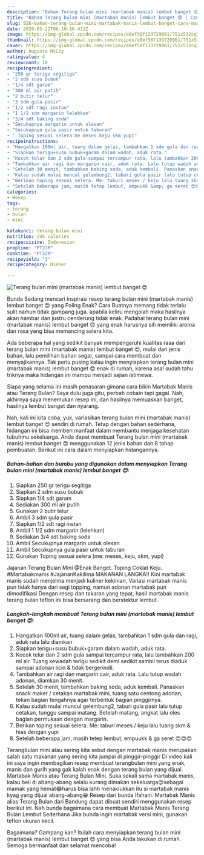 ```yaml
---
description: "Bahan Terang bulan mini (martabak manis) lembut banget 😍 | Cara Masak Terang bulan mini (martabak manis) lembut banget 😍 Yang Enak Dan Lezat"
title: "Bahan Terang bulan mini (martabak manis) lembut banget 😍 | Cara Masak Terang bulan mini (martabak manis) lembut banget 😍 Yang Enak Dan Lezat"
slug: 926-bahan-terang-bulan-mini-martabak-manis-lembut-banget-cara-masak-terang-bulan-mini-martabak-manis-lembut-banget-yang-enak-dan-lezat
date: 2020-05-22T06:10:16.411Z
image: https://img-global.cpcdn.com/recipes/e8ef58f133729961/751x532cq70/terang-bulan-mini-martabak-manis-lembut-banget-😍-foto-resep-utama.jpg
thumbnail: https://img-global.cpcdn.com/recipes/e8ef58f133729961/751x532cq70/terang-bulan-mini-martabak-manis-lembut-banget-😍-foto-resep-utama.jpg
cover: https://img-global.cpcdn.com/recipes/e8ef58f133729961/751x532cq70/terang-bulan-mini-martabak-manis-lembut-banget-😍-foto-resep-utama.jpg
author: Augusta McCoy
ratingvalue: 4
reviewcount: 10
recipeingredient:
- "250 gr terigu segitiga"
- "2 sdm susu bubuk"
- "1/4 sdt garam"
- "300 ml air putih"
- "2 butir telur"
- "3 sdm gula pasir"
- "1/2 sdt ragi instan"
- "1 1/2 sdm margarin lelehkan"
- "3/4 sdt baking soda"
- "Secukupnya margarin untuk olesan"
- "Secukupnya gula pasir untuk taburan"
- " Toping sesuai selera me meses keju skm yupi"
recipeinstructions:
- "Hangatkan 100ml air, tuang dalam gelas, tambahkan 1 sdm gula dan ragi, aduk rata lalu diamkan"
- "Siapkan terigu+susu bubuk+garam dalam wadah, aduk rata."
- "Kocok telur dan 2 sdm gula sampai tercampur rata, lalu tambahkan 200 ml air. Tuang kewadah terigu sedikit demi sedikit sambil terus diaduk sampai adonan licin &amp; tidak bergerindil."
- "Tambahkan air ragi dan margarin cair, aduk rata. Lalu tutup wadah adonan, diamkan 30 menit."
- "Setelah 30 menit, tambahkan baking soda, aduk kembali. Panaskan snack maker / cetakan martabak mini, tuang satu centong adonan, tekan bagian tengahnya agar terbentuk bagian pinggirnya."
- "Kalau sudah mulai muncul gelembung2, taburi gula pasir lalu tutup cetakan, tunggu sampai matang. Setelah matang, angkat lalu oles bagian permukaan dengan margarin."
- "Berikan toping sesuai selera. Me: taburi meses / keju lalu tuang skm &amp; hias dengan yupi"
- "Setelah beberapa jam, masih tetep lembut, empuukk &amp; ga seret 😍😍😍"
categories:
- Resep
tags:
- terang
- bulan
- mini

katakunci: terang bulan mini 
nutrition: 245 calories
recipecuisine: Indonesian
preptime: "PT27M"
cooktime: "PT32M"
recipeyield: "3"
recipecategory: Dinner

---
```



![Terang bulan mini (martabak manis) lembut banget 😍](https://img-global.cpcdn.com/recipes/e8ef58f133729961/751x532cq70/terang-bulan-mini-martabak-manis-lembut-banget-😍-foto-resep-utama.jpg)

Bunda Sedang mencari inspirasi resep terang bulan mini (martabak manis) lembut banget 😍 yang Paling Enak? Cara Buatnya memang tidak terlalu sulit namun tidak gampang juga. apabila keliru mengolah maka hasilnya akan hambar dan justru cenderung tidak enak. Padahal terang bulan mini (martabak manis) lembut banget 😍 yang enak harusnya sih memiliki aroma dan rasa yang bisa memancing selera kita.

Ada beberapa hal yang sedikit banyak mempengaruhi kualitas rasa dari terang bulan mini (martabak manis) lembut banget 😍, mulai dari jenis bahan, lalu pemilihan bahan segar, sampai cara membuat dan menyajikannya. Tak perlu pusing kalau ingin menyiapkan terang bulan mini (martabak manis) lembut banget 😍 enak di rumah, karena asal sudah tahu triknya maka hidangan ini mampu menjadi sajian istimewa.

Siapa yang selama ini masih penasaran gimana cara bikin Martabak Manis atau Terang Bulan? Saya dulu juga gitu, perbah cobain tapi gagal. Nah, akhirnya saya menemukan resep ini, dan hasilnya memuaskan banget, hasilnya lembut banget dan nyarang.


Nah, kali ini kita coba, yuk, variasikan terang bulan mini (martabak manis) lembut banget 😍 sendiri di rumah. Tetap dengan bahan sederhana, hidangan ini bisa memberi manfaat dalam membantu menjaga kesehatan tubuhmu sekeluarga. Anda dapat membuat Terang bulan mini (martabak manis) lembut banget 😍 menggunakan 12 jenis bahan dan 8 tahap pembuatan. Berikut ini cara dalam menyiapkan hidangannya.

<!--inarticleads1-->

##### Bahan-bahan dan bumbu yang digunakan dalam menyiapkan Terang bulan mini (martabak manis) lembut banget 😍:

1. Siapkan 250 gr terigu segitiga
1. Siapkan 2 sdm susu bubuk
1. Siapkan 1/4 sdt garam
1. Sediakan 300 ml air putih
1. Gunakan 2 butir telur
1. Ambil 3 sdm gula pasir
1. Siapkan 1/2 sdt ragi instan
1. Ambil 1 1/2 sdm margarin (lelehkan)
1. Sediakan 3/4 sdt baking soda
1. Ambil Secukupnya margarin untuk olesan
1. Ambil Secukupnya gula pasir untuk taburan
1. Gunakan  Toping sesuai selera (me: meses, keju, skm, yupi)


Jajanan Terang Bulan Mini @Enak Banget. Toping Coklat Keju. #Martabakmanis #JajananKakilima MAKANAN LANGKA!! Kini martabak manis sudah menjelma menjadi kuliner kekinian. Variasi martabak manis pun tidak hanya dari segi topping, namun adonan martabak pun dimodifikasi Dengan resep dan takaran yang tepat, hasil martabak manis terang bulan teflon ini bisa bersarang dan berstektur lembut. 

<!--inarticleads2-->

##### Langkah-langkah membuat Terang bulan mini (martabak manis) lembut banget 😍:

1. Hangatkan 100ml air, tuang dalam gelas, tambahkan 1 sdm gula dan ragi, aduk rata lalu diamkan
1. Siapkan terigu+susu bubuk+garam dalam wadah, aduk rata.
1. Kocok telur dan 2 sdm gula sampai tercampur rata, lalu tambahkan 200 ml air. Tuang kewadah terigu sedikit demi sedikit sambil terus diaduk sampai adonan licin &amp; tidak bergerindil.
1. Tambahkan air ragi dan margarin cair, aduk rata. Lalu tutup wadah adonan, diamkan 30 menit.
1. Setelah 30 menit, tambahkan baking soda, aduk kembali. Panaskan snack maker / cetakan martabak mini, tuang satu centong adonan, tekan bagian tengahnya agar terbentuk bagian pinggirnya.
1. Kalau sudah mulai muncul gelembung2, taburi gula pasir lalu tutup cetakan, tunggu sampai matang. Setelah matang, angkat lalu oles bagian permukaan dengan margarin.
1. Berikan toping sesuai selera. Me: taburi meses / keju lalu tuang skm &amp; hias dengan yupi
1. Setelah beberapa jam, masih tetep lembut, empuukk &amp; ga seret 😍😍😍


Terangbulan mini atau sering kita sebut dengan martabak manis merupakan salah satu makanan yang sering kita jumpai di pinggir-pinggir Di video kali ini saya ingin membagikan resep membuat terangbulan mini yang enak, manis dan gurih yang gak kalah enak dengan terang bulan yang dijual. Martabak Manis atau Terang Bulan Mini. Suka sekali sama martabak manis, kalau beli di abang-abang selalu kurang dimakan sekeluarga😊sebagai mamak yang hemat😂harus bisa lahh menaklukkan itu si martabak manis kyag yang dijual abang-abang😁 Resep dari bunda Ifahani. Martabak Manis alias Terang Bulan dari Bandung dapat dibuat sendiri menggunakan resep berikut ini. Nah bunda bagaimana cara membuat Martabak Manis Terang Bulan Lembut Sederhana Jika bunda ingin martabak versi mini, gunakan teflon ukuran kecil. 

Bagaimana? Gampang kan? Itulah cara menyiapkan terang bulan mini (martabak manis) lembut banget 😍 yang bisa Anda lakukan di rumah. Semoga bermanfaat dan selamat mencoba!

